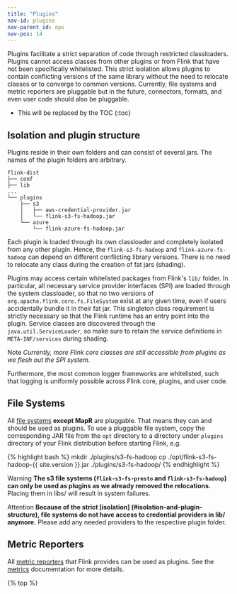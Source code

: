 ```yaml
---
title: "Plugins"
nav-id: plugins
nav-parent_id: ops
nav-pos: 14
---
```

<!--
Licensed to the Apache Software Foundation (ASF) under one
or more contributor license agreements.  See the NOTICE file
distributed with this work for additional information
regarding copyright ownership.  The ASF licenses this file
to you under the Apache License, Version 2.0 (the
"License"); you may not use this file except in compliance
with the License.  You may obtain a copy of the License at

  http://www.apache.org/licenses/LICENSE-2.0

Unless required by applicable law or agreed to in writing,
software distributed under the License is distributed on an
"AS IS" BASIS, WITHOUT WARRANTIES OR CONDITIONS OF ANY
KIND, either express or implied.  See the License for the
specific language governing permissions and limitations
under the License.
-->

Plugins facilitate a strict separation of code through restricted classloaders. Plugins cannot
access classes from other plugins or from Flink that have not been specifically whitelisted. This
strict isolation allows plugins to contain conflicting versions of the same library without the need
to relocate classes or to converge to common versions. Currently, file systems and metric reporters are pluggable
but in the future, connectors, formats, and even user code should also be pluggable.

* This will be replaced by the TOC
{:toc}

## Isolation and plugin structure

Plugins reside in their own folders and can consist of several jars. The names of the plugin folders
are arbitrary.

```
flink-dist
├── conf
├── lib
...
└── plugins
    ├── s3
    │   ├── aws-credential-provider.jar
    │   └── flink-s3-fs-hadoop.jar
    └── azure
        └── flink-azure-fs-hadoop.jar
``` 

Each plugin is loaded through its own classloader and completely isolated from any other plugin.
Hence, the `flink-s3-fs-hadoop` and `flink-azure-fs-hadoop` can depend on different conflicting
library versions. There is no need to relocate any class during the creation of fat jars (shading).

Plugins may access certain whitelisted packages from Flink's `lib/` folder. In particular, all
necessary service provider interfaces (SPI) are loaded through the system classloader, so that no
two versions of `org.apache.flink.core.fs.FileSystem` exist at any given time, even if users
accidentally bundle it in their fat jar. This singleton class requirement is strictly necessary so
that the Flink runtime has an entry point into the plugin. Service classes are discovered through
the `java.util.ServiceLoader`, so make sure to retain the service definitions in `META-INF/services`
during shading.

<span class="label label-warning">Note</span> *Currently, more Flink core classes are still
accessible from plugins as we flesh out the SPI system.*

Furthermore, the most common logger frameworks are whitelisted, such that logging is uniformly
possible across Flink core, plugins, and user code.

## File Systems

All [file systems](filesystems) **except MapR** are pluggable. That means they can and should
be used as plugins. To use a pluggable file system, copy the corresponding JAR file from the `opt`
directory to a directory under `plugins` directory of your Flink distribution before starting Flink,
e.g.

{% highlight bash %}
mkdir ./plugins/s3-fs-hadoop
cp ./opt/flink-s3-fs-hadoop-{{ site.version }}.jar ./plugins/s3-fs-hadoop/
{% endhighlight %}

<span class="label label-warning">Warning</span> **The s3 file systems (`flink-s3-fs-presto` and
`flink-s3-fs-hadoop`) can only be used as plugins as we already removed the relocations.** Placing
them in libs/ will result in system failures.

<span class="label label-warning">Attention</span> **Because of the strict [isolation]
(#isolation-and-plugin-structure), file systems do not have access to credential providers in lib/
anymore.** Please add any needed providers to the respective plugin folder.

<!-- 
Add when we support more than just file systems.
## Implementing a new plugin

To implement a new plugin make sure you only use `@Public` and `@PublicEvolving` classes and
interfaces. Other classes will not be accessible in the future. After picking the respective SPI 
(e.g., `org.apache.flink.core.fs.FileSystem`), also add a service entry. Create a file
`META-INF/services/<SPI>` which contains the class name of your implementation class (see the [Java
Service Loader docs](https://docs.oracle.com/javase/8/docs/api/java/util/ServiceLoader.html).

During plugins discovery, the service class will be loaded by a dedicated Java class loader to avoid
class conflicts with other plugins and Flink components. The same class loader should be used during
file system instantiation and the file system operation calls.

<span class="label label-warning">Warning</span> In practice, it means you should avoid using
`Thread.currentThread().getContextClassLoader()` class loader in your implementation.
-->

<!-- 
Add when we have a real whitelist
## Whitelist

The whitelisted classes mainly consists of the necessary interfaces to implement the plugins.
Furthermore, loggers are whitelisted, so that they are configured properly.
-->

## Metric Reporters

All [metric reporters](../monitoring/metrics.html#Reporter) that Flink provides can be used as plugins.
See the [metrics](../monitoring/metrics.html) documentation for more details.

{% top %}
